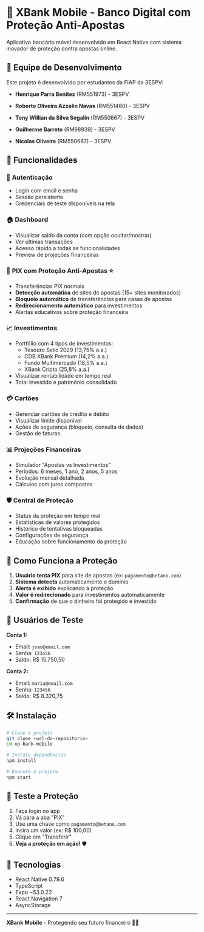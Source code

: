 # 🏦 XBank Mobile - Banco Digital com Proteção Anti-Apostas

Aplicativo bancário móvel desenvolvido em React Native com sistema inovador de proteção contra apostas online.

## 👥 Equipe de Desenvolvimento

Este projeto é desenvolvido por estudantes da FIAP da 3ESPV:

- **Henrique Parra Benitez** (RM551973) - 3ESPV  

- **Roberto Oliveira Azzalin Navas** (RM551460) - 3ESPV  

- **Tony Willian da Silva Segalin** (RM550667) - 3ESPV  

- **Guilherme Barreto** (RM98939) - 3ESPV  

- **Nicolas Oliveira** (RM550667) - 3ESPV  


## 🚀 Funcionalidades

### 🔐 **Autenticação**
- Login com email e senha
- Sessão persistente
- Credenciais de teste disponíveis na tela

### 🏠 **Dashboard**
- Visualizar saldo da conta (com opção ocultar/mostrar)
- Ver últimas transações
- Acesso rápido a todas as funcionalidades
- Preview de projeções financeiras

### 💸 **PIX com Proteção Anti-Apostas** ⭐
- Transferências PIX normais
- **Detecção automática** de sites de apostas (15+ sites monitorados)
- **Bloqueio automático** de transferências para casas de apostas
- **Redirecionamento automático** para investimentos
- Alertas educativos sobre proteção financeira

### 📈 **Investimentos**
- Portfólio com 4 tipos de investimentos:
  - Tesouro Selic 2029 (13,75% a.a.)
  - CDB XBank Premium (14,2% a.a.)
  - Fundo Multimercado (18,5% a.a.)
  - XBank Cripto (25,8% a.a.)
- Visualizar rentabilidade em tempo real
- Total investido e patrimônio consolidado

### 💳 **Cartões**
- Gerenciar cartões de crédito e débito
- Visualizar limite disponível
- Ações de segurança (bloqueio, consulta de dados)
- Gestão de faturas

### 📊 **Projeções Financeiras**
- Simulador "Apostas vs Investimentos"
- Períodos: 6 meses, 1 ano, 2 anos, 5 anos
- Evolução mensal detalhada
- Cálculos com juros compostos

### 🛡️ **Central de Proteção**
- Status da proteção em tempo real
- Estatísticas de valores protegidos
- Histórico de tentativas bloqueadas
- Configurações de segurança
- Educação sobre funcionamento da proteção

## 🎯 Como Funciona a Proteção

1. **Usuário tenta PIX** para site de apostas (ex: `pagamento@betano.com`)
2. **Sistema detecta** automaticamente o domínio
3. **Alerta é exibido** explicando a proteção
4. **Valor é redirecionado** para investimentos automaticamente
5. **Confirmação** de que o dinheiro foi protegido e investido

## 👥 Usuários de Teste

**Conta 1:**
- Email: `joao@email.com`
- Senha: `123456`
- Saldo: R$ 15.750,50

**Conta 2:**
- Email: `maria@email.com`
- Senha: `123456`
- Saldo: R$ 8.320,75

## 🛠️ Instalação

```bash
# Clone o projeto
git clone <url-do-repositorio>
cd xp-bank-mobile

# Instale dependências
npm install

# Execute o projeto
npm start
```

## 🧪 Teste a Proteção

1. Faça login no app
2. Vá para a aba "PIX"
3. Use uma chave como `pagamento@betano.com`
4. Insira um valor (ex: R$ 100,00)
5. Clique em "Transferir"
6. **Veja a proteção em ação!** 🛡️

## 📱 Tecnologias

- React Native 0.79.6
- TypeScript
- Expo ~53.0.22
- React Navigation 7
- AsyncStorage

---

**XBank Mobile** - Protegendo seu futuro financeiro 🏦✨